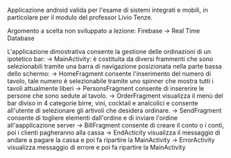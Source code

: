 Applicazione android valida per l'esame di sistemi integrati e mobili, in particolare per il modulo del professor Livio Tenze.

Argomento a scelta non sviluppato a lezione: Firebase -> Real Time Database

L'applicazione dimostrativa consente la gestione delle ordinazioni di un ipotetico bar:
   -> MainActivity: è costituita da diversi frammenti che sono selezionabili tramite una barra di navigazione posizionata nella parte bassa
   dello schermo:
         -> HomeFragment consente l'inserimento del numero di tavolo, tale numero è selezionabile tramite uno spinner che mostra tutti i
         tavoli attualmente liberi
         -> PersonsFragment consente di insererire le persone che sono sedute al tavolo.
         -> OrderFragment visualizza il menù del bar diviso in 4 categorie birre, vini, cocktail e analcolici e consente all'utente di 
         selezionare gli artivoli che desidera ordinare.
         -> SendFragment consente di togliere elementi dall'ordine e di inviare l'ordine all'aapplicazione server
         -> BillFragment consente di creare il conto o i conti, poi i clienti pagheranno alla cassa
  -> EndActicity visualizza il messaggio di andare a pagare la cassa e poi fa ripartire la MainActivity
  -> ErrorActivity visualizza messaggio di errore e poi fa ripartire la MainActivity
  
